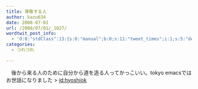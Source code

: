 ```yaml
---
title: 尊敬する人
author: kazu634
date: 2008-07-01
url: /2008/07/01/_1027/
wordtwit_post_info:
  - 'O:8:"stdClass":13:{s:6:"manual";b:0;s:11:"tweet_times";i:1;s:5:"delay";i:0;s:7:"enabled";i:1;s:10:"separation";s:2:"60";s:7:"version";s:3:"3.7";s:14:"tweet_template";b:0;s:6:"status";i:2;s:6:"result";a:0:{}s:13:"tweet_counter";i:2;s:13:"tweet_log_ids";a:1:{i:0;i:4103;}s:9:"hash_tags";a:0:{}s:8:"accounts";a:1:{i:0;s:7:"kazu634";}}'
categories:
  - つれづれ

---
```

<div class="section">
<p>
    　後から来る人のために自分から道を造る人ってかっこいい。tokyo emacsではお世話になりました > <a href="http://d.hatena.ne.jp/hyoshiok/" onclick="__gaTracker('send', 'event', 'outbound-article', 'http://d.hatena.ne.jp/hyoshiok/', 'id:hyoshiok');">id:hyoshiok</a>
</p>
</div>